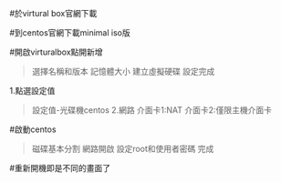 #於virtural box官網下載






#到centos官網下載minimal iso版



#開啟virturalbox點開新增
>選擇名稱和版本
>記憶體大小
>建立虛擬硬碟
>設定完成


1.點選設定值
>設定值-光碟機centos
2.網路
>介面卡1:NAT
>介面卡2:僅限主機介面卡


#啟動centos
>磁碟基本分割
>網路開啟
>設定root和使用者密碼
>完成

#重新開機即是不同的畫面了

